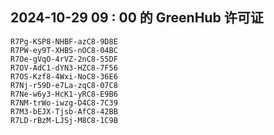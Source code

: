 ## 2024-10-29 09 : 00 的 GreenHub 许可证
```
R7Pg-KSP8-NHBF-azC8-9D8E
R7PW-ey9T-XHBS-nOC8-04BC
R7Oe-gVqO-4rVZ-2nC8-55DF
R7OV-AdC1-dYN3-HZC8-7F56
R7OS-Kzf8-4Wxi-NoC8-36E6
R7Nj-r59D-e7La-zqC8-07C8
R7Ne-w6y3-HcK1-yRC8-E9B6
R7NM-trWo-iwzg-D4C8-7C39
R7M3-bEJX-Tjsb-AfC8-42BB
R7LD-rBzM-LJSj-M8C8-1C9B
```
